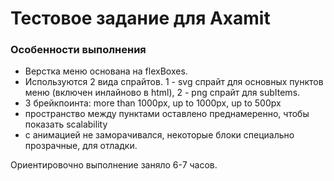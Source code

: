 # Тестовое задание для Axamit


### Особенности выполнения

- Верстка меню основана на flexBoxes. 
- Используются 2 вида спрайтов. 1 -  svg спрайт для основных пунктов меню (включен инлайново в html), 2 - png спрайт для subItems.
- 3 брейкпоинта: more than 1000px, up to 1000px, up to 500px
- пространство между пунктами оставлено преднамеренно, чтобы показать scalability
- c анимацией не заморачивался, некоторые блоки специально прозрачные, для отладки.


Ориентировочно выполнение заняло 6-7 часов. 
